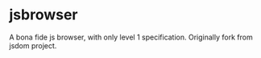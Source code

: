 jsbrowser
=========

A bona fide js browser, with only level 1 specification. Originally fork from jsdom project.
